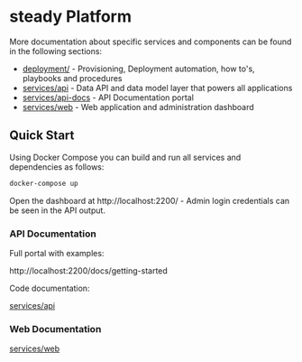 # steady Platform

More documentation about specific services and components can be found in the following sections:

- [deployment/](deployment/) - Provisioning, Deployment automation, how to's, playbooks and procedures
- [services/api](services/api) - Data API and data model layer that powers all applications
- [services/api-docs](services/api-docs) - API Documentation portal
- [services/web](services/web) - Web application and administration dashboard

## Quick Start

Using Docker Compose you can build and run all services and dependencies as follows:

```bash
docker-compose up
```

Open the dashboard at http://localhost:2200/ - Admin login credentials can be seen in the API output.

### API Documentation

Full portal with examples:

http://localhost:2200/docs/getting-started

Code documentation:

[services/api](services/api)

### Web Documentation

[services/web](services/web)
